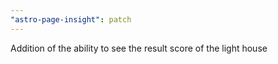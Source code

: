 ```yaml
---
"astro-page-insight": patch
---
```


Addition of the ability to see the result score of the light house
